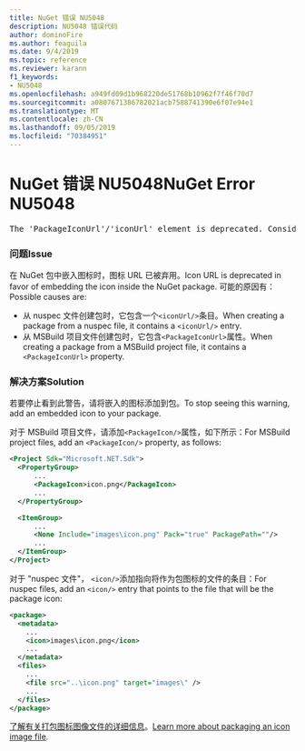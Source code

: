 ```yaml
---
title: NuGet 错误 NU5048
description: NU5048 错误代码
author: dominoFire
ms.author: feaguila
ms.date: 9/4/2019
ms.topic: reference
ms.reviewer: karann
f1_keywords:
- NU5048
ms.openlocfilehash: a949fd09d1b968220de51768b10962f7f46f70d7
ms.sourcegitcommit: a0807671386782021acb7588741390e6f07e94e1
ms.translationtype: MT
ms.contentlocale: zh-CN
ms.lasthandoff: 09/05/2019
ms.locfileid: "70384951"
---
```

# <a name="nuget-error-nu5048"></a><span data-ttu-id="ed7cd-103">NuGet 错误 NU5048</span><span class="sxs-lookup"><span data-stu-id="ed7cd-103">NuGet Error NU5048</span></span>

<pre>The 'PackageIconUrl'/'iconUrl' element is deprecated. Consider using the 'PackageIcon'/'icon' element instead. Learn more at https://aka.ms/deprecateIconUrl</pre>


### <a name="issue"></a><span data-ttu-id="ed7cd-104">问题</span><span class="sxs-lookup"><span data-stu-id="ed7cd-104">Issue</span></span>

<span data-ttu-id="ed7cd-105">在 NuGet 包中嵌入图标时，图标 URL 已被弃用。</span><span class="sxs-lookup"><span data-stu-id="ed7cd-105">Icon URL is deprecated in favor of embedding the icon inside the NuGet package.</span></span> <span data-ttu-id="ed7cd-106">可能的原因有：</span><span class="sxs-lookup"><span data-stu-id="ed7cd-106">Possible causes are:</span></span>

- <span data-ttu-id="ed7cd-107">从 nuspec 文件创建包时，它包含一个`<iconUrl/>`条目。</span><span class="sxs-lookup"><span data-stu-id="ed7cd-107">When creating a package from a nuspec file, it contains a `<iconUrl/>` entry.</span></span>
- <span data-ttu-id="ed7cd-108">从 MSBuild 项目文件创建包时，它包含`<PackageIconUrl>`属性。</span><span class="sxs-lookup"><span data-stu-id="ed7cd-108">When creating a package from a MSBuild project file, it contains a `<PackageIconUrl>` property.</span></span>


### <a name="solution"></a><span data-ttu-id="ed7cd-109">解决方案</span><span class="sxs-lookup"><span data-stu-id="ed7cd-109">Solution</span></span>

<span data-ttu-id="ed7cd-110">若要停止看到此警告，请将嵌入的图标添加到包。</span><span class="sxs-lookup"><span data-stu-id="ed7cd-110">To stop seeing this warning, add an embedded icon to your package.</span></span>

<span data-ttu-id="ed7cd-111">对于 MSBuild 项目文件，请添加`<PackageIcon/>`属性，如下所示：</span><span class="sxs-lookup"><span data-stu-id="ed7cd-111">For MSBuild project files, add an `<PackageIcon/>` property, as follows:</span></span>

```xml
<Project Sdk="Microsoft.NET.Sdk">
  <PropertyGroup>
      ...
      <PackageIcon>icon.png</PackageIcon>
      ...
  </PropertyGroup>

  <ItemGroup>
      ...
      <None Include="images\icon.png" Pack="true" PackagePath=""/>
      ...
  </ItemGroup>
</Project>
```

<span data-ttu-id="ed7cd-112">对于 "nuspec 文件"， `<icon/>`添加指向将作为包图标的文件的条目：</span><span class="sxs-lookup"><span data-stu-id="ed7cd-112">For nuspec files, add an `<icon/>` entry that points to the file that will be the package icon:</span></span>

```xml
<package>
  <metadata>
    ...
    <icon>images\icon.png</icon>
    ...
  </metadata>
  <files>
    ...
    <file src="..\icon.png" target="images\" />
    ...
  </files>
</package>
```

<span data-ttu-id="ed7cd-113">[了解有关打包图标图像文件的详细信息](../msbuild-targets.md#packing-an-icon-image-file)。</span><span class="sxs-lookup"><span data-stu-id="ed7cd-113">[Learn more about packaging an icon image file](../msbuild-targets.md#packing-an-icon-image-file).</span></span>
